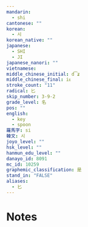```yaml
---
mandarin:
  - shi
cantonese: ""
korean:
  - 시
korean_native: ""
japanese:
  - SHI
  - JI
japanese_nanori: ""
vietnamese:
middle_chinese_initial: d͡ʑ
middle_chinese_final: iᴇ
stroke_count: "11"
radical: 匕
skip_number: 3-9-2
grade_level: 名
pos: ""
english:
  - key
  - spoon
羅馬字: si
韓文: 시
joyo_level: ""
hsk_level: ""
hanmun_edu_level: ""
danayo_id: 8091
mc_id: 10259
graphemic_classification: 是
stand_in: "FALSE"
aliases:
  - 匕
---
```


# Notes
